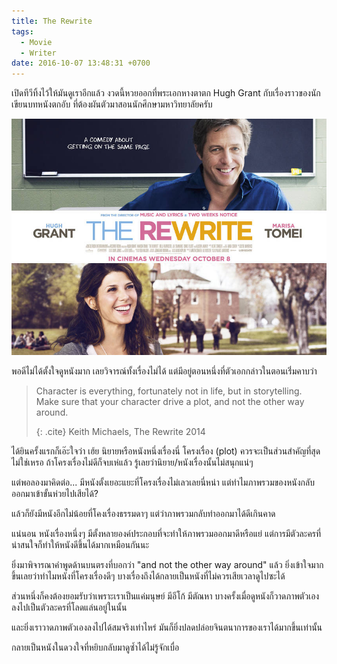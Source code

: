 ```yaml
---
title: The Rewrite
tags:
  - Movie
  - Writer
date: 2016-10-07 13:48:31 +0700
---
```


เปิดทีวีทิ้งไว้ให้มันดูเราอีกแล้ว งวดนี้หวยออกที่พระเอกหางตาตก Hugh Grant กับเรื่องราวของนักเขียนบทหนังตกอับ ที่ต้องผันตัวมาสอนนักศึกษามหาวิทยาลัยครับ

![](/images/poster-the-rewrite.jpg)

พอดีไม่ได้ตั้งใจดูหนังมาก เลยวิจารณ์ทั้งเรื่องไม่ได้ แต่มีอยู่ตอนหนึ่งที่ตัวเอกกล่าวในตอนเริ่่มคาบว่า

> Character is everything, fortunately not in life, but in storytelling. Make sure that your character drive a plot, and not the other way around.
>
> {: .cite}
> Keith Michaels, The Rewrite 2014

ได้ยินครั้งแรกก็เอ๊ะใจว่า เฮ้ย นิยายหรือหนังหนึ่งเรื่องนี่ โครงเรื่อง (plot) ควรจะเป็นส่วนสำคัญที่สุดไม่ใช่เหรอ ถ้าโครงเรื่องไม่ดีก็จบเห่แล้ว รู้เลยว่านิยาย/หนังเรื่องนั้นไม่สนุกแน่ๆ

แต่พอลองมาคิดต่อ... มีหนังตั้งเยอะแยะที่โครงเรื่องไม่เลวเลยนี่หน่า แต่ทำไมภาพรวมของหนังกลับออกมาเข้าขั้นห่วยไปเสียได้?

แล้วก็ยังมีหนังอีกไม่น้อยที่โคงเรื่องธรรมดาๆ แต่ว่าภาพรวมกลับทำออกมาได้ดีเกินคาด

แน่นอน หนังเรื่องหนึ่งๆ มีตั้งหลายองค์ประกอบที่จะทำให้ภาพรวมออกมาดีหรือแย่ แต่การมีตัวละครที่น่าสนใจก็ทำให้หนังดีขึ้นได้มากเหมือนกันนะ

ยิ่งมาพิจารณาคำพูดด้านบนตรงที่บอกว่า "and not the other way around" แล้ว ยิ่งเข้าใจมากขึ้นเลยว่าทำไมหนังที่โครงเรื่องดีๆ บางเรื่องถึงได้กลายเป็นหนังที่ไม่ควรเสียเวลาดูไปซะได้

ส่วนหนึ่งก็คงต้องยอมรับว่าเพราะเราเป็นแค่มนุษย์ มีอีโก้ มีตัณหา บางครั้งเมื่อดูหนังก็วาดภาพตัวเองลงไปเป็นตัวละครที่โลดแล่นอยู่ในนั้น

และยิ่งเราวาดภาพตัวเองลงไปได้สมจริงเท่าไหร่ มันก็ยิ่งปลดปล่อยจินตนาการของเราได้มากขึ้นเท่านั้น

กลายเป็นหนังในดวงใจที่หยิบกลับมาดูซ้ำได้ไม่รู้จักเบื่อ
